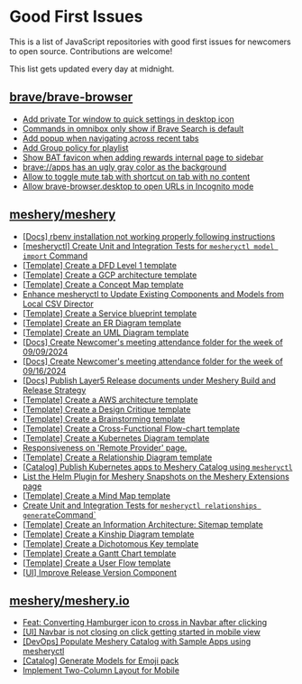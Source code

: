 # Good First Issues

This is a list of JavaScript repositories with good first issues for newcomers to open source. Contributions are welcome!

This list gets updated every day at midnight.

## [brave/brave-browser](https://github.com/brave/brave-browser)

- [Add private Tor window to quick settings in desktop icon](https://github.com/brave/brave-browser/issues/41606)
- [Commands in omnibox only show if Brave Search is default](https://github.com/brave/brave-browser/issues/38793)
- [Add popup when navigating across recent tabs](https://github.com/brave/brave-browser/issues/38700)
- [Add Group policy for playlist](https://github.com/brave/brave-browser/issues/41428)
- [Show BAT favicon when adding rewards internal page to sidebar](https://github.com/brave/brave-browser/issues/41617)
- [brave://apps has an ugly gray color as the background](https://github.com/brave/brave-browser/issues/25736)
- [Allow to toggle mute tab with shortcut on tab with no content](https://github.com/brave/brave-browser/issues/40016)
- [Allow brave-browser.desktop to open URLs in Incognito mode](https://github.com/brave/brave-browser/issues/41667)

## [meshery/meshery](https://github.com/meshery/meshery)

- [[Docs] rbenv installation not working properly following instructions](https://github.com/meshery/meshery/issues/12230)
- [[mesheryctl] Create Unit and Integration Tests for `mesheryctl model import` Command](https://github.com/meshery/meshery/issues/12137)
- [[Template] Create a DFD Level 1 template](https://github.com/meshery/meshery/issues/12501)
- [[Template] Create a GCP architecture template](https://github.com/meshery/meshery/issues/12498)
- [[Template] Create a Concept Map template](https://github.com/meshery/meshery/issues/12454)
- [Enhance mesheryctl to Update Existing Components and Models from Local CSV Director](https://github.com/meshery/meshery/issues/12134)
- [[Template] Create a Service blueprint template ](https://github.com/meshery/meshery/issues/12497)
- [[Template] Create an ER Diagram template](https://github.com/meshery/meshery/issues/12450)
- [[Template] Create an UML Diagram template](https://github.com/meshery/meshery/issues/12451)
- [[Docs] Create Newcomer's meeting attendance folder for the week of 09/09/2024](https://github.com/meshery/meshery/issues/11929)
- [[Docs] Create Newcomer's meeting attendance folder for the week of 09/16/2024](https://github.com/meshery/meshery/issues/12009)
- [[Docs] Publish Layer5 Release documents under Meshery Build and Release Strategy](https://github.com/meshery/meshery/issues/12021)
- [[Template] Create a AWS architecture template](https://github.com/meshery/meshery/issues/12500)
- [[Template] Create a Design Critique template](https://github.com/meshery/meshery/issues/12502)
- [[Template] Create a Brainstorming template](https://github.com/meshery/meshery/issues/12503)
- [[Template] Create a Cross-Functional Flow-chart template](https://github.com/meshery/meshery/issues/12504)
- [[Template] Create a Kubernetes Diagram template](https://github.com/meshery/meshery/issues/12462)
- [Responsiveness on 'Remote Provider' page.](https://github.com/meshery/meshery/issues/10743)
- [[Template] Create a Relationship Diagram template ](https://github.com/meshery/meshery/issues/12453)
- [[Catalog] Publish Kubernetes apps to Meshery Catalog using `mesheryctl`](https://github.com/meshery/meshery/issues/10444)
- [List the Helm Plugin for Meshery Snapshots on the Meshery Extensions page](https://github.com/meshery/meshery/issues/11866)
- [[Template] Create a Mind Map template](https://github.com/meshery/meshery/issues/12455)
- [Create Unit and Integration Tests for `mesheryctl relationships generate`Command`](https://github.com/meshery/meshery/issues/12135)
- [[Template] Create an Information Architecture: Sitemap template](https://github.com/meshery/meshery/issues/12464)
- [[Template] Create a Kinship Diagram template](https://github.com/meshery/meshery/issues/12452)
- [[Template] Create a Dichotomous Key template](https://github.com/meshery/meshery/issues/12463)
- [[Template] Create a Gantt Chart template](https://github.com/meshery/meshery/issues/12461)
- [[Template] Create a User Flow template](https://github.com/meshery/meshery/issues/12456)
- [[UI] Improve Release Version Component](https://github.com/meshery/meshery/issues/9569)

## [meshery/meshery.io](https://github.com/meshery/meshery.io)

- [Feat: Converting Hamburger icon to cross in Navbar after clicking](https://github.com/meshery/meshery.io/issues/1894)
- [[UI] Navbar is not closing on click getting started in mobile view](https://github.com/meshery/meshery.io/issues/1888)
- [[DevOps] Populate Meshery Catalog with Sample Apps using mesheryctl](https://github.com/meshery/meshery.io/issues/1650)
- [[Catalog] Generate Models for Emoji pack](https://github.com/meshery/meshery.io/issues/1910)
- [Implement Two-Column Layout for Mobile](https://github.com/meshery/meshery.io/issues/1827)

